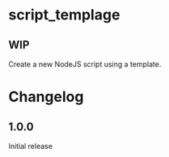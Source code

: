 #  script_templage

## WIP

Create a new NodeJS script using a template.

# Changelog

## 1.0.0
Initial release
